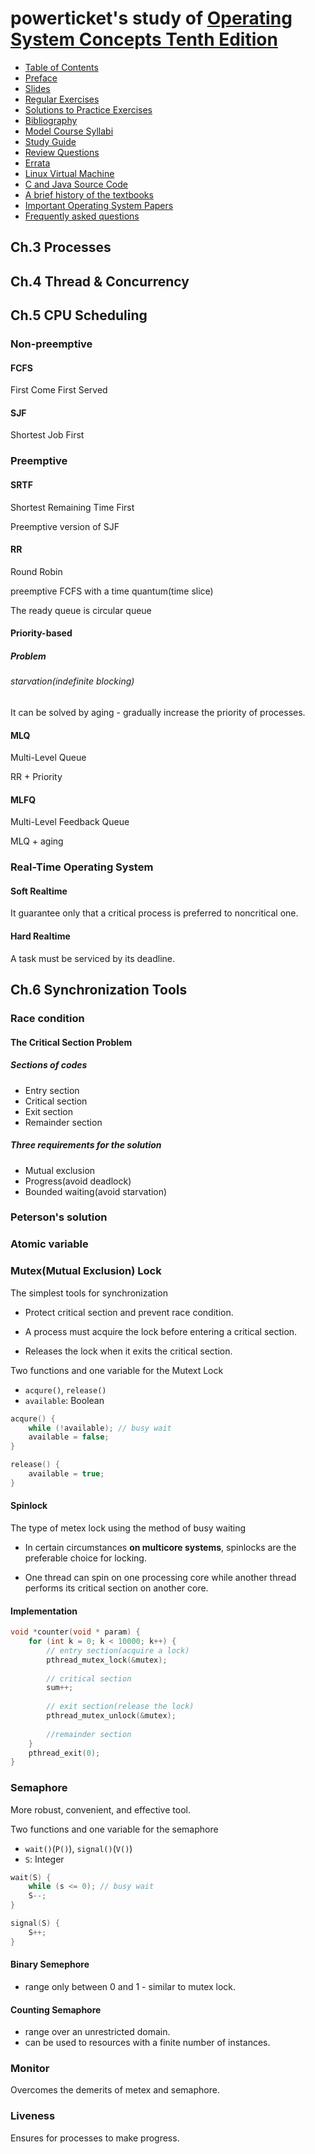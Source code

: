 # powerticket's study of [Operating System Concepts Tenth Edition](https://codex.cs.yale.edu/avi/os-book/OS10/index.html)
- [Table of Contents](https://codex.cs.yale.edu/avi/os-book/OS10/toc-dir/toc.pdf)
- [Preface](https://codex.cs.yale.edu/avi/os-book/OS10/preface-dir/preface.pdf)
- [Slides](https://codex.cs.yale.edu/avi/os-book/OS10/slide-dir/index.html)
- [Regular Exercises](https://codex.cs.yale.edu/avi/os-book/OS10/regular-exercises/index-exer.html)
- [Solutions to Practice Exercises](https://codex.cs.yale.edu/avi/os-book/OS10/practice-exercises/index-solu.html)
- [Bibliography](https://codex.cs.yale.edu/avi/os-book/OS10/bib-dir/index.html)
- [Model Course Syllabi](https://codex.cs.yale.edu/avi/os-book/OS10/syllabi-dir/index.html)
- [Study Guide](https://codex.cs.yale.edu/avi/os-book/OS10/study-guide/Study-Guide.pdf)
- [Review Questions](https://codex.cs.yale.edu/avi/os-book/OS10/review-dir/index.html)
- [Errata](https://codex.cs.yale.edu/avi/os-book/OS10/errata-dir/index.html)
- [Linux Virtual Machine](http://cs.westminstercollege.edu/~greg/osc10e/vm/index.html)
- [C and Java Source Code](http://people.westminstercollege.edu/faculty/ggagne/osc10e/index.html)
- [A brief history of the textbooks](http://www.galvin.info/history-of-operating-system-concepts-textbook/)
- [Important Operating System Papers](https://codex.cs.yale.edu/avi/os-book/OS10/important-papers.pdf)
- [Frequently asked questions](https://codex.cs.yale.edu/avi/os-book/OS10/faq.html)



## Ch.3 Processes



## Ch.4 Thread & Concurrency



## Ch.5 CPU Scheduling

### Non-preemptive

#### FCFS

First Come First Served



#### SJF

Shortest Job First



### Preemptive

#### SRTF

Shortest Remaining Time First

Preemptive version of SJF



#### RR

Round Robin

preemptive FCFS with a time quantum(time slice)

The ready queue is circular queue



#### Priority-based

##### Problem

###### starvation(indefinite blocking)

It can be solved by aging - gradually increase the priority of processes.



#### MLQ

Multi-Level Queue

RR + Priority



#### MLFQ

Multi-Level Feedback Queue

MLQ + aging



### Real-Time Operating System

#### Soft Realtime

It guarantee only that a critical process is preferred to noncritical one.



#### Hard Realtime

A task must be serviced by its deadline.



## Ch.6 Synchronization Tools

### Race condition

#### The Critical Section Problem

##### Sections of codes

- Entry section
- Critical section
- Exit section
- Remainder section



##### Three requirements for the solution

- Mutual exclusion
- Progress(avoid deadlock)
- Bounded waiting(avoid starvation)



### Peterson's solution

### Atomic variable

### Mutex(Mutual Exclusion) Lock

The simplest tools for synchronization

- Protect critical section and prevent race condition.

- A process must acquire the lock before entering a critical section.

- Releases the lock when  it exits the critical section.



Two functions and one variable for the Mutext Lock

- `acqure()`, `release()`
- `available`: Boolean

```c
acqure() {
    while (!available); // busy wait
    available = false;
}

release() {
    available = true;
}
```



#### Spinlock

The type of metex lock using the method of busy waiting

- In certain circumstances **on multicore systems**, spinlocks are the preferable choice for locking.

- One thread can spin on one processing core while another thread performs its critical section on another core.



#### Implementation

```c
void *counter(void * param) {
    for (int k = 0; k < 10000; k++) {
        // entry section(acquire a lock)
        pthread_mutex_lock(&mutex);
        
        // critical section
        sum++;
        
        // exit section(release the lock)
        pthread_mutex_unlock(&mutex);
        
        //remainder section
    }
    pthread_exit(0);
}
```



### Semaphore

More robust, convenient, and effective tool.

Two functions and one variable for the semaphore

- `wait()`(`P()`), `signal()`(`V()`)
- `S`: Integer

```c
wait(S) {
    while (s <= 0); // busy wait
	S--;
}

signal(S) {
    S++;
}
```



#### Binary Semephore

- range only between 0 and 1 - similar to mutex lock.

#### Counting Semaphore

- range over an unrestricted domain.
- can be used to resources with a finite number of instances.



### Monitor

Overcomes the demerits of metex and semaphore.



### Liveness

Ensures for processes to make progress.
